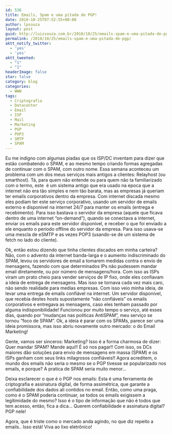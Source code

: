 ```yaml
---
id: 536
title: Emails, Spam e uma pitada de PGP!
date: 2010-10-25T07:52:55+00:00
author: lpsouza
layout: post
guid: http://luizsouza.com.br/2010/10/25/emails-spam-e-uma-pitada-de-pgp/
permalink: /2010/10/25/emails-spam-e-uma-pitada-de-pgp/
aktt_notify_twitter:
  - 'yes'
  - 'yes'
aktt_tweeted:
  - "1"
  - "1"
headerImage: false
star: false
category: blog
categories:
  - WWW
tags:
  - Criptografia
  - Datacenter
  - Email
  - ISP
  - Mail
  - Marketing
  - PGP
  - POP3
  - SMTP
  - SPAM
---
```

Eu me indigno com algumas piadas que os ISP/DC inventam para dizer que estão combatendo o SPAM, e ao mesmo tempo criando formas agregadas de continuar com o SPAM, com outro nome. Essa semana aconteceu um problema com um dos meus serviços mais antigos a clientes: Relayhost (ou smarthost). Tá, para quem não entende ou para quem não ta familiarizado com o termo, este  é um sistema antigo que era usado na epoca que a internet não era tão simples e nem tão barata, mas as empresas já queriam ter emails corporativos dentro da empresa. Com internet discada mesmo eles podiam ter este serviço corporativo, usando um servidor de emails externo e disponível na internet 24/7 para manter os emails (entrega e recebimento). Para isso bastava o servidor da empresa (aquele que ficava dentro de uma internet “on-demand”), quando se conectava a internet, enviar os emails para este servidor disponível, e receber o que foi enviado a ele enquanto o período offline do servidor da empresa. Para isso usava-se uma mescla de eSMTP e as vezes POP3 (usando-se de um sistema de fetch no lado do cliente).

Ok, então estou dizendo que tinha clientes discados em minha carteira? Não, com o advento da internet banda-larga e o aumento indiscriminado do SPAM, levou os servidores de email a tomarem medidas contra o envio de mensagens, fazendo com que determinados IPs não pudessem mandar email diretamente, ou por número de mensagens/hora. Com isso as ISPs viram um prato cheio para vender serviços de IP fixo, onde eles confiavam a ideia de entrega de mensagens. Mas isso se tornava cada vez mais caro, não sendo realidade para medias empresas. Com isso veio minha ideia, de levar uma entrega de emails confiável na internet. Um servidor disponível, que recebia destes hosts supostamente “não confiáveis” os emails corporativos e entregava as mensagens, caso eles tenham passado por alguma indisponibilidade! Funcionou por muito tempo o serviço, até esses dias, quando por “mudanças nas politicas AntiSPAM”, meu serviço se tornou “foco de SPAM”. Ok, a ideia é parar com os SPAMs, parece ser uma ideia promissora, mas isso abriu novamente outro mercado: o do Email Marketing!

Gente, vamos ser sinceros: Marketing? Isso é a forma charmosa de dizer: Quer mandar SPAM? Mande aqui!! É só nos pagar!! Com isso, os DCs maiores dão soluções para envio de mensagens em massa (SPAM) e os ISPs ganham com seus links milagrosos confiáveis!! Agora acreditem, o mundo dos emails não seria o mesmo se o PGP tivesse se popularizado nos emails, e porque? A pratica de SPAM seria muito menor…

Deixa esclarecer o que é o PGP nos emails: Esta é uma ferramenta de criptografia e assinatura digital, de forma assimétrica, que garante a confiabilidade dos dados ali contidos no email. Então, como uma praga, como é o SPAM poderia continuar, se todos os emails exigissem a legitimidade do mesmo? Isso é o tipo de informação que não é todos que tem acesso, então, fica a dica… Querem confiabilidade e assinatura digital? PGP nele!

Agora, que é triste como o mercado anda agindo, no que diz repeito a emails.. Isso está! Viva ao lixo eletrônico!
